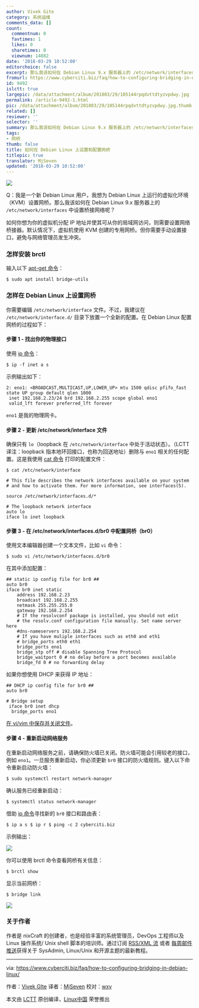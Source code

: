 ```yaml
---
author: Vivek Gite
category: 系统运维
comments_data: []
count:
  commentnum: 0
  favtimes: 1
  likes: 0
  sharetimes: 0
  viewnum: 14882
date: '2018-03-29 10:52:00'
editorchoice: false
excerpt: 那么我该如何在 Debian Linux 9.x 服务器上的 /etc/network/interfaces 中设置桥接网络呢？
fromurl: https://www.cyberciti.biz/faq/how-to-configuring-bridging-in-debian-linux/
id: 9492
islctt: true
largepic: /data/attachment/album/201803/29/105144rpqdvttdtyzvpdwy.jpg
permalink: /article-9492-1.html
pic: /data/attachment/album/201803/29/105144rpqdvttdtyzvpdwy.jpg.thumb.jpg
related: []
reviewer: ''
selector: ''
summary: 那么我该如何在 Debian Linux 9.x 服务器上的 /etc/network/interfaces 中设置桥接网络呢？
tags:
- 网桥
thumb: false
title: 如何在 Debian Linux 上设置和配置网桥
titlepic: true
translator: MjSeven
updated: '2018-03-29 10:52:00'
---
```


![](/data/attachment/album/201803/29/105144rpqdvttdtyzvpdwy.jpg)


Q：我是一个新 Debian Linux 用户，我想为 Debian Linux 上运行的虚拟化环境（KVM）设置网桥。那么我该如何在 Debian Linux 9.x 服务器上的 `/etc/network/interfaces` 中设置桥接网络呢？


如何你想为你的虚拟机分配 IP 地址并使其可从你的局域网访问，则需要设置网络桥接器。默认情况下，虚拟机使用 KVM 创建的专用网桥。但你需要手动设置接口，避免与网络管理员发生冲突。


### 怎样安装 brctl


输入以下 [apt-get 命令](https://www.cyberciti.biz/tips/linux-debian-package-management-cheat-sheet.html "See Linux/Unix apt-get command examples for more info")：



```
$ sudo apt install bridge-utils

```

### 怎样在 Debian Linux 上设置网桥


你需要编辑 `/etc/network/interface` 文件。不过，我建议在 `/etc/network/interface.d/` 目录下放置一个全新的配置。在 Debian Linux 配置网桥的过程如下：


#### 步骤 1 - 找出你的物理接口


使用 [ip 命令](https://www.cyberciti.biz/faq/linux-ip-command-examples-usage-syntax/ "See Linux/Unix ip command examples for more info")：



```
$ ip -f inet a s

```

示例输出如下：



```
2: eno1: <BROADCAST,MULTICAST,UP,LOWER_UP> mtu 1500 qdisc pfifo_fast state UP group default qlen 1000
 inet 192.168.2.23/24 brd 192.168.2.255 scope global eno1
 valid_lft forever preferred_lft forever

```

`eno1` 是我的物理网卡。


#### 步骤 2 - 更新 /etc/network/interface 文件


确保只有 `lo`（loopback 在 `/etc/network/interface` 中处于活动状态）。（LCTT 译注：loopback 指本地环回接口，也称为回送地址）删除与 `eno1` 相关的任何配置。这是我使用 [cat 命令](https://www.cyberciti.biz/faq/linux-unix-appleosx-bsd-cat-command-examples/ "See Linux/Unix cat command examples for more info") 打印的配置文件：



```
$ cat /etc/network/interface

```


```
# This file describes the network interfaces available on your system
# and how to activate them. For more information, see interfaces(5).
 
source /etc/network/interfaces.d/*
 
# The loopback network interface
auto lo
iface lo inet loopback

```

#### 步骤 3 - 在 /etc/network/interfaces.d/br0 中配置网桥（br0）


使用文本编辑器创建一个文本文件，比如 `vi` 命令：



```
$ sudo vi /etc/network/interfaces.d/br0

```

在其中添加配置：



```
## static ip config file for br0 ##
auto br0
iface br0 inet static
    address 192.168.2.23
    broadcast 192.168.2.255
    netmask 255.255.255.0
    gateway 192.168.2.254
    # If the resolvconf package is installed, you should not edit
    # the resolv.conf configuration file manually. Set name server here
    #dns-nameservers 192.168.2.254
    # If you have muliple interfaces such as eth0 and eth1
    # bridge_ports eth0 eth1
    bridge_ports eno1
    bridge_stp off # disable Spanning Tree Protocol
    bridge_waitport 0 # no delay before a port becomes available
    bridge_fd 0 # no forwarding delay

```

如果你想使用 DHCP 来获得 IP 地址：



```
## DHCP ip config file for br0 ##
auto br0
 
# Bridge setup
 iface br0 inet dhcp
  bridge_ports eno1

```

[在 vi/vim 中保存并关闭文件](https://www.cyberciti.biz/faq/linux-unix-vim-save-and-quit-command/)。


#### 步骤 4 - 重新启动网络服务


在重新启动网络服务之前，请确保防火墙已关闭。防火墙可能会引用较老的接口，例如 `eno1`。一旦服务重新启动，你必须更新 `br0` 接口的防火墙规则。键入以下命令重新启动防火墙：



```
$ sudo systemctl restart network-manager

```

确认服务已经重新启动：



```
$ systemctl status network-manager

```

借助 [ip 命令](https://www.cyberciti.biz/faq/linux-ip-command-examples-usage-syntax/ "See Linux/Unix ip command examples for more info")寻找新的 `br0` 接口和路由表：



```
$ ip a s $ ip r $ ping -c 2 cyberciti.biz

```

示例输出：


![](/data/attachment/album/201803/29/105202u3nw17u7wxw7zblj.jpg)


你可以使用 brctl 命令查看网桥有关信息：



```
$ brctl show

```

显示当前网桥：



```
$ bridge link

```

![](/data/attachment/album/201803/29/105202scefig9g99cr1gid.jpg)


### 关于作者


作者是 nixCraft 的创建者，也是经验丰富的系统管理员，DevOps 工程师以及 Linux 操作系统/ Unix shell 脚本的培训师。通过订阅 [RSS/XML 流](https://www.cyberciti.biz/atom/atom.xml) 或者 [每周邮件推送](https://www.cyberciti.biz/subscribe-to-weekly-linux-unix-newsletter-for-sysadmin/)获得关于 SysAdmin, Linux/Unix 和开源主题的最新教程。




---


via: <https://www.cyberciti.biz/faq/how-to-configuring-bridging-in-debian-linux/>


作者：[Vivek GIte](https://www.cyberciti.biz/) 译者：[MjSeven](https://github.com/MjSeven) 校对：[wxy](https://github.com/wxy)


本文由 [LCTT](https://github.com/LCTT/TranslateProject) 原创编译，[Linux中国](https://linux.cn/) 荣誉推出